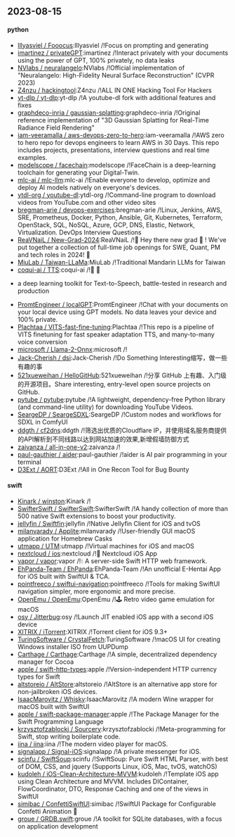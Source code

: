 ## 2023-08-15

#### python
* [lllyasviel / Fooocus](https://github.com/lllyasviel/Fooocus):lllyasviel /!Focus on prompting and generating
* [imartinez / privateGPT](https://github.com/imartinez/privateGPT):imartinez /!Interact privately with your documents using the power of GPT, 100% privately, no data leaks
* [NVlabs / neuralangelo](https://github.com/NVlabs/neuralangelo):NVlabs /!Official implementation of "Neuralangelo: High-Fidelity Neural Surface Reconstruction" (CVPR 2023)
* [Z4nzu / hackingtool](https://github.com/Z4nzu/hackingtool):Z4nzu /!ALL IN ONE Hacking Tool For Hackers
* [yt-dlp / yt-dlp](https://github.com/yt-dlp/yt-dlp):yt-dlp /!A youtube-dl fork with additional features and fixes
* [graphdeco-inria / gaussian-splatting](https://github.com/graphdeco-inria/gaussian-splatting):graphdeco-inria /!Original reference implementation of "3D Gaussian Splatting for Real-Time Radiance Field Rendering"
* [iam-veeramalla / aws-devops-zero-to-hero](https://github.com/iam-veeramalla/aws-devops-zero-to-hero):iam-veeramalla /!AWS zero to hero repo for devops engineers to learn AWS in 30 Days. This repo includes projects, presentations, interview questions and real time examples.
* [modelscope / facechain](https://github.com/modelscope/facechain):modelscope /!FaceChain is a deep-learning toolchain for generating your Digital-Twin.
* [mlc-ai / mlc-llm](https://github.com/mlc-ai/mlc-llm):mlc-ai /!Enable everyone to develop, optimize and deploy AI models natively on everyone's devices.
* [ytdl-org / youtube-dl](https://github.com/ytdl-org/youtube-dl):ytdl-org /!Command-line program to download videos from YouTube.com and other video sites
* [bregman-arie / devops-exercises](https://github.com/bregman-arie/devops-exercises):bregman-arie /!Linux, Jenkins, AWS, SRE, Prometheus, Docker, Python, Ansible, Git, Kubernetes, Terraform, OpenStack, SQL, NoSQL, Azure, GCP, DNS, Elastic, Network, Virtualization. DevOps Interview Questions
* [ReaVNaiL / New-Grad-2024](https://github.com/ReaVNaiL/New-Grad-2024):ReaVNaiL /!👋
Hey there new grad
🎉
! We've put together a collection of full-time job openings for SWE, Quant, PM and tech roles in 2024!
🚀
* [MiuLab / Taiwan-LLaMa](https://github.com/MiuLab/Taiwan-LLaMa):MiuLab /!Traditional Mandarin LLMs for Taiwan
* [coqui-ai / TTS](https://github.com/coqui-ai/TTS):coqui-ai /!🐸
💬
- a deep learning toolkit for Text-to-Speech, battle-tested in research and production
* [PromtEngineer / localGPT](https://github.com/PromtEngineer/localGPT):PromtEngineer /!Chat with your documents on your local device using GPT models. No data leaves your device and 100% private.
* [Plachtaa / VITS-fast-fine-tuning](https://github.com/Plachtaa/VITS-fast-fine-tuning):Plachtaa /!This repo is a pipeline of VITS finetuning for fast speaker adaptation TTS, and many-to-many voice conversion
* [microsoft / Llama-2-Onnx](https://github.com/microsoft/Llama-2-Onnx):microsoft /!
* [Jack-Cherish / dsi](https://github.com/Jack-Cherish/dsi):Jack-Cherish /!Do Something Interesting缩写，做一些有趣的事
* [521xueweihan / HelloGitHub](https://github.com/521xueweihan/HelloGitHub):521xueweihan /!分享 GitHub 上有趣、入门级的开源项目。Share interesting, entry-level open source projects on GitHub.
* [pytube / pytube](https://github.com/pytube/pytube):pytube /!A lightweight, dependency-free Python library (and command-line utility) for downloading YouTube Videos.
* [SeargeDP / SeargeSDXL](https://github.com/SeargeDP/SeargeSDXL):SeargeDP /!Custom nodes and workflows for SDXL in ComfyUI
* [ddgth / cf2dns](https://github.com/ddgth/cf2dns):ddgth /!筛选出优质的Cloudflare IP，并使用域名服务商提供的API解析到不同线路以达到网站加速的效果,新增假墙防御方式
* [zaivanza / all-in-one-v2](https://github.com/zaivanza/all-in-one-v2):zaivanza /!
* [paul-gauthier / aider](https://github.com/paul-gauthier/aider):paul-gauthier /!aider is AI pair programming in your terminal
* [D3Ext / AORT](https://github.com/D3Ext/AORT):D3Ext /!All in One Recon Tool for Bug Bounty

#### swift
* [Kinark / winston](https://github.com/Kinark/winston):Kinark /!
* [SwifterSwift / SwifterSwift](https://github.com/SwifterSwift/SwifterSwift):SwifterSwift /!A handy collection of more than 500 native Swift extensions to boost your productivity.
* [jellyfin / Swiftfin](https://github.com/jellyfin/Swiftfin):jellyfin /!Native Jellyfin Client for iOS and tvOS
* [milanvarady / Applite](https://github.com/milanvarady/Applite):milanvarady /!User-friendly GUI macOS application for Homebrew Casks
* [utmapp / UTM](https://github.com/utmapp/UTM):utmapp /!Virtual machines for iOS and macOS
* [nextcloud / ios](https://github.com/nextcloud/ios):nextcloud /!📱
Nextcloud iOS App
* [vapor / vapor](https://github.com/vapor/vapor):vapor /!💧 A server-side Swift HTTP web framework.
* [EhPanda-Team / EhPanda](https://github.com/EhPanda-Team/EhPanda):EhPanda-Team /!An unofficial E-Hentai App for iOS built with SwiftUI & TCA.
* [pointfreeco / swiftui-navigation](https://github.com/pointfreeco/swiftui-navigation):pointfreeco /!Tools for making SwiftUI navigation simpler, more ergonomic and more precise.
* [OpenEmu / OpenEmu](https://github.com/OpenEmu/OpenEmu):OpenEmu /!🕹
Retro video game emulation for macOS
* [osy / Jitterbug](https://github.com/osy/Jitterbug):osy /!Launch JIT enabled iOS app with a second iOS device
* [XITRIX / iTorrent](https://github.com/XITRIX/iTorrent):XITRIX /!Torrent client for iOS 9.3+
* [TuringSoftware / CrystalFetch](https://github.com/TuringSoftware/CrystalFetch):TuringSoftware /!macOS UI for creating Windows installer ISO from UUPDump
* [Carthage / Carthage](https://github.com/Carthage/Carthage):Carthage /!A simple, decentralized dependency manager for Cocoa
* [apple / swift-http-types](https://github.com/apple/swift-http-types):apple /!Version-independent HTTP currency types for Swift
* [altstoreio / AltStore](https://github.com/altstoreio/AltStore):altstoreio /!AltStore is an alternative app store for non-jailbroken iOS devices.
* [IsaacMarovitz / Whisky](https://github.com/IsaacMarovitz/Whisky):IsaacMarovitz /!A modern Wine wrapper for macOS built with SwiftUI
* [apple / swift-package-manager](https://github.com/apple/swift-package-manager):apple /!The Package Manager for the Swift Programming Language
* [krzysztofzablocki / Sourcery](https://github.com/krzysztofzablocki/Sourcery):krzysztofzablocki /!Meta-programming for Swift, stop writing boilerplate code.
* [iina / iina](https://github.com/iina/iina):iina /!The modern video player for macOS.
* [signalapp / Signal-iOS](https://github.com/signalapp/Signal-iOS):signalapp /!A private messenger for iOS.
* [scinfu / SwiftSoup](https://github.com/scinfu/SwiftSoup):scinfu /!SwiftSoup: Pure Swift HTML Parser, with best of DOM, CSS, and jquery (Supports Linux, iOS, Mac, tvOS, watchOS)
* [kudoleh / iOS-Clean-Architecture-MVVM](https://github.com/kudoleh/iOS-Clean-Architecture-MVVM):kudoleh /!Template iOS app using Clean Architecture and MVVM. Includes DIContainer, FlowCoordinator, DTO, Response Caching and one of the views in SwiftUI
* [simibac / ConfettiSwiftUI](https://github.com/simibac/ConfettiSwiftUI):simibac /!SwiftUI Package for Configurable Confetti Animation
🎉
* [groue / GRDB.swift](https://github.com/groue/GRDB.swift):groue /!A toolkit for SQLite databases, with a focus on application development
